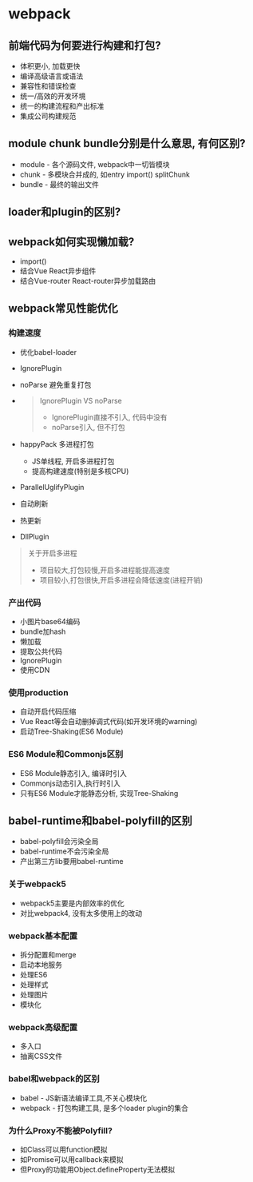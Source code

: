 # webpack

## 前端代码为何要进行构建和打包?

- 体积更小, 加载更快
- 编译高级语言或语法
- 兼容性和错误检查
- 统一/高效的开发环境
- 统一的构建流程和产出标准
- 集成公司构建规范

## module chunk bundle分别是什么意思, 有何区别?

- module - 各个源码文件, webpack中一切皆模块
- chunk - 多模块合并成的, 如entry import() splitChunk
- bundle - 最终的输出文件

## loader和plugin的区别?



## webpack如何实现懒加载?

- import()
- 结合Vue React异步组件
- 结合Vue-router React-router异步加载路由

## webpack常见性能优化

### 构建速度

- 优化babel-loader

- IgnorePlugin

- noParse 避免重复打包

- > IgnorePlugin  VS noParse
  >
  > - IgnorePlugin直接不引入, 代码中没有
  > - noParse引入, 但不打包

- happyPack 多进程打包

  - JS单线程, 开启多进程打包
  - 提高构建速度(特别是多核CPU)

- ParallelUglifyPlugin

- 自动刷新

- 热更新

- DllPlugin

> 关于开启多进程
>
> - 项目较大,打包较慢,开启多进程能提高速度
> - 项目较小,打包很快,开启多进程会降低速度(进程开销)

### 产出代码

- 小图片base64编码
- bundle加hash
- 懒加载
- 提取公共代码
- IgnorePlugin  
- 使用CDN

### 使用production

- 自动开启代码压缩
- Vue React等会自动删掉调式代码(如开发环境的warning)
- 启动Tree-Shaking(ES6 Module)

### ES6 Module和Commonjs区别

- ES6 Module静态引入, 编译时引入
- Commonjs动态引入,执行时引入
- 只有ES6 Module才能静态分析, 实现Tree-Shaking

## babel-runtime和babel-polyfill的区别

- babel-polyfill会污染全局
- babel-runtime不会污染全局
- 产出第三方lib要用babel-runtime

### 关于webpack5

- webpack5主要是内部效率的优化
- 对比webpack4, 没有太多使用上的改动



### webpack基本配置

- 拆分配置和merge
- 启动本地服务
- 处理ES6
- 处理样式
- 处理图片
- 模块化

### webpack高级配置

- 多入口
- 抽离CSS文件

### babel和webpack的区别

- babel - JS新语法编译工具,不关心模块化
- webpack - 打包构建工具, 是多个loader plugin的集合

### 为什么Proxy不能被Polyfill?

- 如Class可以用function模拟
- 如Promise可以用callback来模拟
- 但Proxy的功能用Object.defineProperty无法模拟